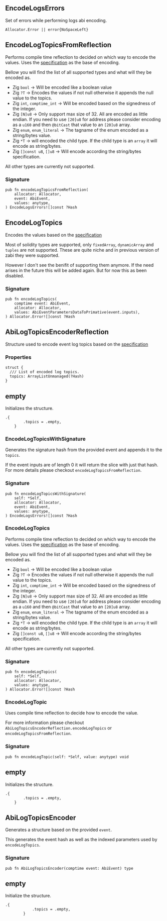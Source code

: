 ## EncodeLogsErrors

Set of errors while performing logs abi encoding.

```zig
Allocator.Error || error{NoSpaceLeft}
```

## EncodeLogTopicsFromReflection
Performs compile time reflection to decided on which way to encode the values.
Uses the [specification](https://docs.soliditylang.org/en/latest/abi-spec.html#indexed-event-encoding) as the base of encoding.

Bellow you will find the list of all supported types and what will they be encoded as.

  * Zig `bool` -> Will be encoded like a boolean value
  * Zig `?T` -> Encodes the values if not null otherwise it appends the null value to the topics.
  * Zig `int`, `comptime_int` -> Will be encoded based on the signedness of the integer.
  * Zig `[N]u8` -> Only support max size of 32. All are encoded as little endian. If you need to use `[20]u8` for address
                   please consider encoding as a `u160` and then `@bitCast` that value to an `[20]u8` array.
  * Zig `enum`, `enum_literal` -> The tagname of the enum encoded as a string/bytes value.
  * Zig `*T` -> will encoded the child type. If the child type is an `array` it will encode as string/bytes.
  * Zig `[]const u8`, `[]u8` -> Will encode according the string/bytes specification.

All other types are currently not supported.

### Signature

```zig
pub fn encodeLogTopicsFromReflection(
    allocator: Allocator,
    event: AbiEvent,
    values: anytype,
) EncodeLogsErrors![]const ?Hash
```

## EncodeLogTopics
Encodes the values based on the [specification](https://docs.soliditylang.org/en/latest/abi-spec.html#indexed-event-encoding)

Most of solidity types are supported, only `fixedArray`, `dynamicArray` and `tuples`
are not supported. These are quite niche and in previous version of zabi they were supported.

However I don't see the benifit of supporting them anymore. If the need arises in the future
this will be added again. But for now this as been disabled.

### Signature

```zig
pub fn encodeLogTopics(
    comptime event: AbiEvent,
    allocator: Allocator,
    values: AbiEventParametersDataToPrimative(event.inputs),
) Allocator.Error![]const ?Hash
```

## AbiLogTopicsEncoderReflection

Structure used to encode event log topics based on the [specification](https://docs.soliditylang.org/en/latest/abi-spec.html#indexed-event-encoding)

### Properties

```zig
struct {
  /// List of encoded log topics.
  topics: ArrayListUnmanaged(?Hash)
}
```

## empty

Initializes the structure.

```zig
.{
        .topics = .empty,
    }
```

### EncodeLogTopicsWithSignature
Generates the signature hash from the provided event and appends it to the `topics`.

If the event inputs are of length 0 it will return the slice with just that hash.
For more details please checkout `encodeLogTopicsFromReflection`.

### Signature

```zig
pub fn encodeLogTopicsWithSignature(
    self: *Self,
    allocator: Allocator,
    event: AbiEvent,
    values: anytype,
) EncodeLogsErrors![]const ?Hash
```

### EncodeLogTopics
Performs compile time reflection to decided on which way to encode the values.
Uses the [specification](https://docs.soliditylang.org/en/latest/abi-spec.html#indexed-event-encoding) as the base of encoding.

Bellow you will find the list of all supported types and what will they be encoded as.

  * Zig `bool` -> Will be encoded like a boolean value
  * Zig `?T` -> Encodes the values if not null otherwise it appends the null value to the topics.
  * Zig `int`, `comptime_int` -> Will be encoded based on the signedness of the integer.
  * Zig `[N]u8` -> Only support max size of 32. All are encoded as little endian. If you need to use `[20]u8` for address
                   please consider encoding as a `u160` and then `@bitCast` that value to an `[20]u8` array.
  * Zig `enum`, `enum_literal` -> The tagname of the enum encoded as a string/bytes value.
  * Zig `*T` -> will encoded the child type. If the child type is an `array` it will encode as string/bytes.
  * Zig `[]const u8`, `[]u8` -> Will encode according the string/bytes specification.

All other types are currently not supported.

### Signature

```zig
pub fn encodeLogTopics(
    self: *Self,
    allocator: Allocator,
    values: anytype,
) Allocator.Error![]const ?Hash
```

### EncodeLogTopic
Uses compile time reflection to decide how to encode the value.

For more information please checkout `AbiLogTopicsEncoderReflection.encodeLogTopics` or `encodeLogTopicsFromReflection`.

### Signature

```zig
pub fn encodeLogTopic(self: *Self, value: anytype) void
```

## empty

Initializes the structure.

```zig
.{
        .topics = .empty,
    }
```

## AbiLogTopicsEncoder
Generates a structure based on the provided `event`.

This generates the event hash as well as the indexed parameters used by `encodeLogTopics`.

### Signature

```zig
pub fn AbiLogTopicsEncoder(comptime event: AbiEvent) type
```

## empty

Initialize the structure.

```zig
.{
            .topics = .empty,
        }
```


